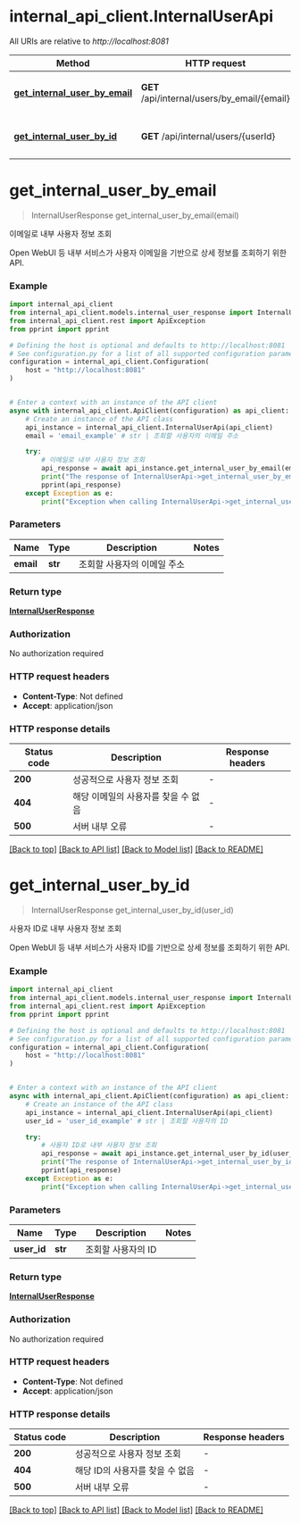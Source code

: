 # internal_api_client.InternalUserApi

All URIs are relative to *http://localhost:8081*

Method | HTTP request | Description
------------- | ------------- | -------------
[**get_internal_user_by_email**](InternalUserApi.md#get_internal_user_by_email) | **GET** /api/internal/users/by_email/{email} | 이메일로 내부 사용자 정보 조회
[**get_internal_user_by_id**](InternalUserApi.md#get_internal_user_by_id) | **GET** /api/internal/users/{userId} | 사용자 ID로 내부 사용자 정보 조회


# **get_internal_user_by_email**
> InternalUserResponse get_internal_user_by_email(email)

이메일로 내부 사용자 정보 조회

Open WebUI 등 내부 서비스가 사용자 이메일을 기반으로 상세 정보를 조회하기 위한 API.

### Example


```python
import internal_api_client
from internal_api_client.models.internal_user_response import InternalUserResponse
from internal_api_client.rest import ApiException
from pprint import pprint

# Defining the host is optional and defaults to http://localhost:8081
# See configuration.py for a list of all supported configuration parameters.
configuration = internal_api_client.Configuration(
    host = "http://localhost:8081"
)


# Enter a context with an instance of the API client
async with internal_api_client.ApiClient(configuration) as api_client:
    # Create an instance of the API class
    api_instance = internal_api_client.InternalUserApi(api_client)
    email = 'email_example' # str | 조회할 사용자의 이메일 주소

    try:
        # 이메일로 내부 사용자 정보 조회
        api_response = await api_instance.get_internal_user_by_email(email)
        print("The response of InternalUserApi->get_internal_user_by_email:\n")
        pprint(api_response)
    except Exception as e:
        print("Exception when calling InternalUserApi->get_internal_user_by_email: %s\n" % e)
```



### Parameters


Name | Type | Description  | Notes
------------- | ------------- | ------------- | -------------
 **email** | **str**| 조회할 사용자의 이메일 주소 | 

### Return type

[**InternalUserResponse**](InternalUserResponse.md)

### Authorization

No authorization required

### HTTP request headers

 - **Content-Type**: Not defined
 - **Accept**: application/json

### HTTP response details

| Status code | Description | Response headers |
|-------------|-------------|------------------|
**200** | 성공적으로 사용자 정보 조회 |  -  |
**404** | 해당 이메일의 사용자를 찾을 수 없음 |  -  |
**500** | 서버 내부 오류 |  -  |

[[Back to top]](#) [[Back to API list]](../README.md#documentation-for-api-endpoints) [[Back to Model list]](../README.md#documentation-for-models) [[Back to README]](../README.md)

# **get_internal_user_by_id**
> InternalUserResponse get_internal_user_by_id(user_id)

사용자 ID로 내부 사용자 정보 조회

Open WebUI 등 내부 서비스가 사용자 ID를 기반으로 상세 정보를 조회하기 위한 API.

### Example


```python
import internal_api_client
from internal_api_client.models.internal_user_response import InternalUserResponse
from internal_api_client.rest import ApiException
from pprint import pprint

# Defining the host is optional and defaults to http://localhost:8081
# See configuration.py for a list of all supported configuration parameters.
configuration = internal_api_client.Configuration(
    host = "http://localhost:8081"
)


# Enter a context with an instance of the API client
async with internal_api_client.ApiClient(configuration) as api_client:
    # Create an instance of the API class
    api_instance = internal_api_client.InternalUserApi(api_client)
    user_id = 'user_id_example' # str | 조회할 사용자의 ID

    try:
        # 사용자 ID로 내부 사용자 정보 조회
        api_response = await api_instance.get_internal_user_by_id(user_id)
        print("The response of InternalUserApi->get_internal_user_by_id:\n")
        pprint(api_response)
    except Exception as e:
        print("Exception when calling InternalUserApi->get_internal_user_by_id: %s\n" % e)
```



### Parameters


Name | Type | Description  | Notes
------------- | ------------- | ------------- | -------------
 **user_id** | **str**| 조회할 사용자의 ID | 

### Return type

[**InternalUserResponse**](InternalUserResponse.md)

### Authorization

No authorization required

### HTTP request headers

 - **Content-Type**: Not defined
 - **Accept**: application/json

### HTTP response details

| Status code | Description | Response headers |
|-------------|-------------|------------------|
**200** | 성공적으로 사용자 정보 조회 |  -  |
**404** | 해당 ID의 사용자를 찾을 수 없음 |  -  |
**500** | 서버 내부 오류 |  -  |

[[Back to top]](#) [[Back to API list]](../README.md#documentation-for-api-endpoints) [[Back to Model list]](../README.md#documentation-for-models) [[Back to README]](../README.md)


